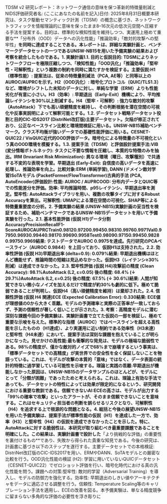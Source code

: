 TDSM v2 研究レポート：ネットワーク通信の意味を保つ革新的特徴量削減とNIDS評価研究者名: (ここにあなたの名前を記入)日付: 2025年8月31日概要本研究は、タスク駆動セマンティック計測（TDSM）の概念に基づき、ネットワークトラフィックを情報理論的に意味を保ったまま8–16次元の低次元空間へ圧縮する手法を提案する。目的は、標準的な検知性能を維持しつつ、実運用上極めて重要な**「分布外（OOD）データへの汎化性能」「推論効率」「敵対的攻撃への堅牢性」**を同時に達成することである。本レポートは、詳細な実験計画と、ベンチマークデータセットの一つであるUNSW-NB15を用いた予備実験の結果および考察を統合したものである。1. 実験計画1.1. 目的と仮説目的: TDSMによりネットワークフローを極限圧縮しつつ、「検知性能」「OOD汎化」「推論効率」「堅牢性・可解釈性」という複数の制約を同時に満たすかを検証する。主要仮説:H1（標準性能）: 提案法は、従来の特徴量削減法（PCA, AE等）と同等以上のAUROC/AUPRCを示す。H2（OOD汎化）: 暗号化プロトコル（QUIC/TLS1.3）など、環境がシフトした未知のデータに対し、単純な学習（ERM）よりも性能劣化が有意に小さい。H3（効率）: 早期退出（Early-Exit）機構により、平均推論レイテンシを30%以上削減する。H4（堅牢・可解釈）: 強力な敵対的攻撃（AutoAttack）下でも高い頑健精度を維持し、その判断根拠を潜在空間の可視化や反事実説明によって解釈可能とする。1.2. データセット戦略データセット役割と目的CIC-IDS2017 (DistriNet改訂版)主要データセット。欠陥が修正されており、公正なベースライン比較と環境間検証に用いる。UNSW-NB15補助ベンチマーク。クラス不均衡が強いデータでの基礎性能評価に用いる。CESNET-QUIC22 / VisQUIC近代的OOD評価データ。暗号化による特徴量の不可視化という真のOOD環境を模擬する。1.3. 提案手法（TDSM）と評価設計提案手法:VIB (変分情報ボトルネック): タスクに不要な情報を圧縮し、本質的な特徴のみを抽出。IRM (Invariant Risk Minimization): 異なる環境（曜日、攻撃種別）で共通する不変的な表現を学習。早期退出 (Early-Exit): 自信度の高いデータを高速に処理し、推論効率を向上。比較対象:ERM (単純学習), DANN (ドメイン敵対学習)SoTAモデル (PacketFormer/FlowTransformer)古典的手法 (PCA, AutoEncoder)評価設計:性能: AUROC / AUPRCOOD: 分布内データとQUIC等での性能差分を評価。効率: 平均推論時間、p95レイテンシ、早期退出率を測定。堅牢性: AutoAttackライブラリを用い、複数の攻撃タイプに対するRobust Accuracyを算出。可解釈性: UMAPによる潜在空間の可視化、SHAP等による特徴量重要度の分析。2. 予備実験の結果 (UNSW-NB15)実験計画の妥当性を検証するため、補助ベンチマークであるUNSW-NB15データセットを用いて予備実験を行った。2.1. 基本性能評価 (仮説 H1)データ分割AccuracyPrecisionRecallF1-ScoreAUROCAUPRCTrain0.98120.97200.99450.98310.99760.9971Val0.97950.96930.99440.98170.99690.9958Test0.98090.97150.99450.98280.99750.9969結果: テストデータでAUROC 0.9975を達成。先行研究のPCAベースライン（AUROC 0.9844）を上回っており、仮説H1は支持された。2.2. 効率性評価 (仮説 H3)早期退出率 (delta=0.9): 0.079%結果: 早期退出機構はほとんど機能せず、推論時間の短縮は見込めなかった。仮説H3（レイテンシ≥30%削減）は達成できなかった。2.3. 堅牢性評価 (仮説 H4)攻撃前の精度 (Clean Accuracy): 98.1%AutoAttack (L2, ε=0.05) 後の精度: 68.4% (↓ 29.7%)AutoAttack (L2, ε=0.25) 後の精度: 67.5% (↓ 30.6%)結果: 人間が知覚できない微小なノイズを加えるだけで精度が約30%も劇的に低下。極めて脆弱であることが判明し、仮説H4（高い頑健精度を維持）は棄却された。2.4. 信頼性評価 (仮説 H4 関連)ECE (Expected Calibration Error): 0.330結果: ECE値が理想値の0から大きく乖離。モデルの予測確率と実際の正答率が一致しておらず、予測の信頼性が著しく低いことが示された。3. 考察：高精度モデルに潜む深刻な課題今回の予備実験は、実験計画書で立てた仮説の一部を検証し、極めて重要な示唆を与えた。標準的な指標（AUROC）ではベースラインを超える高性能を示したものの（H1達成）、より実運用に近い制約である効率性（H3未達）と堅牢性（H4未達）において、提案手法は深刻な課題を抱えていることが明らかになった。見せかけの高性能:最も衝撃的な発見は、モデルの極端な脆弱性である。98%の精度が、僅かな敵対的ノイズで68%まで崩壊するという事実は、「標準データセットでの高精度」が実世界での安全性を全く保証しないことを物語っている。これは、モデルが攻撃の本質的「意味」ではなく、データ表面の統計的特徴に過学習している可能性を示唆する。理論と実践の乖離:早期退出が機能しなかった原因は、UNSW-NB15のデータサンプルのほとんどが、モデルにとって「分類が困難」であったためと考えられる。これは、理論上有効な手法であっても、データセットの特性によっては効果が限定的になるという、研究開発における重要な教訓である。信頼できないAI:ECEの高さは、モデルが出力する「99%の確率で攻撃」といったアラートが、そのまま信頼できないことを意味する。これはセキュリティ担当者の判断を誤らせるリスクとなり、可解釈性（H4）を追求する上で根源的な問題となる。4. 総括と今後の展望UNSW-NB15を用いた予備実験は、提案手法が標準性能の仮説（H1）を達成した一方で、効率（H3）と堅牢性（H4）の仮説を達成できなかったことを示した。特に、AutoAttackに対する脆弱性は、本研究が取り組むべき最重要課題であることを明確にした。この結果は、実験計画書で設計した**「より挑戦的な評価」の重要性を裏付けるもの**であり、失敗から得られた貴重な知見である。今後の研究は、計画書に基づき以下のステップを遂行する。主要データセットでの本格検証: DistriNet改訂版のCIC-IDS2017を用い、ERMやDANN、SoTAモデルとの厳密な比較を行う。OOD汎化性能の検証 (H2): 学習に用いていないQUICデータセット（CESNET-QUIC22）でゼロショット評価を行い、暗号化時代における真の汎化性能を問う。課題への対策:堅牢性: 敵対的学習（Adversarial Training）を導入し、モデルの防御力を強化する。効率性: 早期退出のしきい値やアーキテクチャをデータに適応させる調整を行う。信頼性: Temperature Scaling等のキャリブレーション手法を適用し、ECEの改善を図る。本予備実験は、単なる精度競争に留まらない多角的な評価の必要性を浮き彫りに
